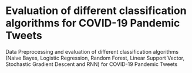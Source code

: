 # Evaluation of different classification algorithms for COVID-19 Pandemic Tweets

Data Preprocessing and evaluation of different classification algorithms (Naive Bayes, Logistic Regression, Random Forest, Linear Support Vector, Stochastic Gradient Descent and RNN) for COVID-19 Pandemic Tweets